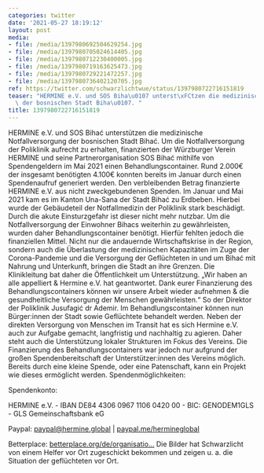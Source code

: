 ```yaml
---
categories: twitter
date: '2021-05-27 18:19:12'
layout: post
media:
- file: /media/1397980692504629254.jpg
- file: /media/1397980705024614405.jpg
- file: /media/1397980712230400005.jpg
- file: /media/1397980719163625473.jpg
- file: /media/1397980729221472257.jpg
- file: /media/1397980736402120705.jpg
ref: https://twitter.com/schwarzlichtwue/status/1397980722716151819
teaser: "HERMINE e.V. und SOS Biha\u0107 unterst\xFCtzen die medizinische Notfallversorgung\
  \ der bosnischen Stadt Biha\u0107. "
title: 1397980722716151819
---
```

HERMINE e.V. und SOS Bihać unterstützen die medizinische Notfallversorgung der bosnischen Stadt Bihać. 
Um die Notfallversorgung der Poliklinik aufrecht zu erhalten, finanzierten der Würzburger Verein HERMINE und seine Partnerorganisation SOS Bihać mithilfe von Spendengeldern im Mai 2021 einen Behandlungscontainer. 
Rund 2.000€ der insgesamt benötigten 4.100€ konnten bereits im Januar durch einen Spendenaufruf generiert werden. Den verbleibenden Betrag finanzierte HERMINE e.V. aus nicht zweckgebundenen Spenden.
Im Januar und Mai 2021 kam es im Kanton Una-Sana der Stadt Bihać zu Erdbeben. Hierbei wurde der Gebäudeteil der Notfallmedizin der Poliklinik stark beschädigt. Durch die akute Einsturzgefahr ist dieser nicht mehr nutzbar.
Um die Notfallversorgung der Einwohner Bihacs weiterhin zu gewährleisten, wurden daher Behandlungscontainer benötigt. Hierfür fehlten jedoch die finanziellen Mittel.
Nicht nur die andauernde Wirtschaftskrise in der Region, sondern auch die Überlastung der medizinischen Kapazitäten im Zuge der Corona-Pandemie und die Versorgung der Geflüchteten in und um Bihać mit Nahrung und Unterkunft, bringen die Stadt an ihre Grenzen.
Die Klinikleitung bat daher die Öffentlichkeit um Unterstützung. „Wir haben an alle appelliert &amp; Hermine e.V. hat geantwortet. Dank eurer Finanzierung des Behandlungscontainers können wir unsere Arbeit wieder aufnehmen &amp; die gesundheitliche Versorgung der Menschen gewährleisten.“
So der Direktor der Poliklinik Jusufagić dr Ademir. Im Behandlungscontainer können nun Bürger:innen der Stadt sowie Geflüchtete behandelt werden.
Neben der direkten Versorgung von Menschen im Transit hat es sich Hermine e.V. auch zur Aufgabe gemacht, langfristig und nachhaltig zu agieren. Daher steht auch die Unterstützung lokaler Strukturen im Fokus des Vereins.
Die Finanzierung des Behandlungscontainers war jedoch nur aufgrund der großen Spendenbereitschaft der Unterstützer:innen des Vereins möglich. Bereits durch eine kleine Spende, oder eine Patenschaft, kann ein Projekt wie dieses ermöglicht werden.
Spendenmöglichkeiten:



Spendenkonto:

HERMINE e.V. - IBAN DE84 4306 0967 1106 0420 00 - BIC: GENODEM1GLS - GLS Gemeinschaftsbank eG



Paypal: paypal@hermine.global | [paypal.me/hermineglobal](http://paypal.me/hermineglobal) 



Betterplace: [betterplace.org/de/organisatio…](https://www.betterplace.org/de/organisations/27139-hermine-e-v)
Die Bilder hat Schwarzlicht von einem Helfer vor Ort zugeschickt bekommen und zeigen u. a. die Situation der geflüchteten vor Ort.